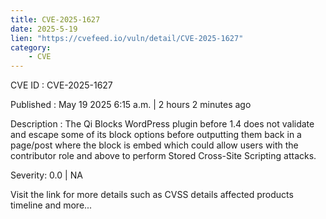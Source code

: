 ```yaml
---
title: CVE-2025-1627
date: 2025-5-19
lien: "https://cvefeed.io/vuln/detail/CVE-2025-1627"
category:
    - CVE
---
```


CVE ID : CVE-2025-1627

Published :  May 19
2025
6:15 a.m. | 2 hours
2 minutes ago

Description : The Qi Blocks WordPress plugin before 1.4 does not validate and escape some of its block options before outputting them back in a page/post where the block is embed
which could allow users with the contributor role and above to perform Stored Cross-Site Scripting attacks.

Severity: 0.0 | NA

Visit the link for more details
such as CVSS details
affected products
timeline
and more...
